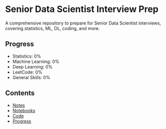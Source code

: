 # Senior Data Scientist Interview Prep
A comprehensive repository to prepare for Senior Data Scientist interviews, covering statistics, ML, DL, coding, and more.

## Progress
- Statistics: 0%
- Machine Learning: 0%
- Deep Learning: 0%
- LeetCode: 0%
- General Skills: 0%

## Contents
- [Notes](./docs/)
- [Notebooks](./notebooks/)
- [Code](./code/)
- [Progress](./progress/)